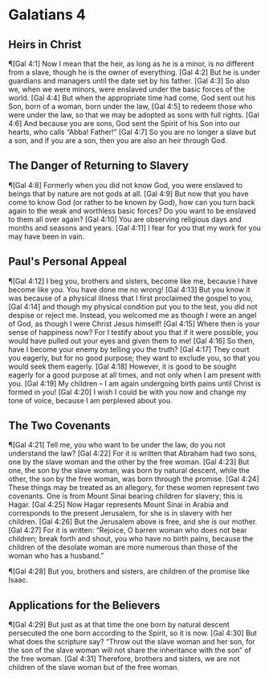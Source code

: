 # Galatians 4

## Heirs in Christ
¶[Gal 4:1] Now I mean that the heir, as long as he is a minor, is no different from a slave, though he is the owner of everything.
[Gal 4:2] But he is under guardians and managers until the date set by his father.
[Gal 4:3] So also we, when we were minors, were enslaved under the basic forces of the world.
[Gal 4:4] But when the appropriate time had come, God sent out his Son, born of a woman, born under the law,
[Gal 4:5] to redeem those who were under the law, so that we may be adopted as sons with full rights.
[Gal 4:6] And because you are sons, God sent the Spirit of his Son into our hearts, who calls “Abba! Father!”
[Gal 4:7] So you are no longer a slave but a son, and if you are a son, then you are also an heir through God.

## The Danger of Returning to Slavery
¶[Gal 4:8] Formerly when you did not know God, you were enslaved to beings that by nature are not gods at all.
[Gal 4:9] But now that you have come to know God (or rather to be known by God), how can you turn back again to the weak and worthless basic forces? Do you want to be enslaved to them all over again?
[Gal 4:10] You are observing religious days and months and seasons and years.
[Gal 4:11] I fear for you that my work for you may have been in vain.

## Paul's Personal Appeal
¶[Gal 4:12] I beg you, brothers and sisters, become like me, because I have become like you. You have done me no wrong!
[Gal 4:13] But you know it was because of a physical illness that I first proclaimed the gospel to you,
[Gal 4:14] and though my physical condition put you to the test, you did not despise or reject me. Instead, you welcomed me as though I were an angel of God, as though I were Christ Jesus himself!
[Gal 4:15] Where then is your sense of happiness now? For I testify about you that if it were possible, you would have pulled out your eyes and given them to me!
[Gal 4:16] So then, have I become your enemy by telling you the truth?
[Gal 4:17] They court you eagerly, but for no good purpose; they want to exclude you, so that you would seek them eagerly.
[Gal 4:18] However, it is good to be sought eagerly for a good purpose at all times, and not only when I am present with you.
[Gal 4:19] My children – I am again undergoing birth pains until Christ is formed in you!
[Gal 4:20] I wish I could be with you now and change my tone of voice, because I am perplexed about you.

## The Two Covenants
¶[Gal 4:21] Tell me, you who want to be under the law, do you not understand the law?
[Gal 4:22] For it is written that Abraham had two sons, one by the slave woman and the other by the free woman.
[Gal 4:23] But one, the son by the slave woman, was born by natural descent, while the other, the son by the free woman, was born through the promise.
[Gal 4:24] These things may be treated as an allegory, for these women represent two covenants. One is from Mount Sinai bearing children for slavery; this is Hagar.
[Gal 4:25] Now Hagar represents Mount Sinai in Arabia and corresponds to the present Jerusalem, for she is in slavery with her children.
[Gal 4:26] But the Jerusalem above is free, and she is our mother.
[Gal 4:27] For it is written: “Rejoice, O barren woman who does not bear children; break forth and shout, you who have no birth pains, because the children of the desolate woman are more numerous than those of the woman who has a husband.”

¶[Gal 4:28] But you, brothers and sisters, are children of the promise like Isaac.

## Applications for the Believers
¶[Gal 4:29] But just as at that time the one born by natural descent persecuted the one born according to the Spirit, so it is now.
[Gal 4:30] But what does the scripture say? “Throw out the slave woman and her son, for the son of the slave woman will not share the inheritance with the son” of the free woman.
[Gal 4:31] Therefore, brothers and sisters, we are not children of the slave woman but of the free woman.
